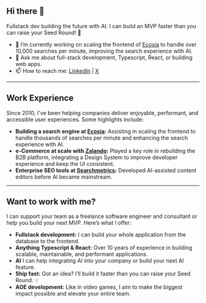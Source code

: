 ## Hi there 👋

Fullstack dev building the future with AI. I can build an MVP faster than you can raise your Seed Round! 🚀

- 🔭 I’m currently working on scaling the frontend of [Ecosia](https://www.ecosia.org/) to handle over 10,000 searches per minute, improving the search experience with AI.
- 💬 Ask me about full-stack development, Typescript, React, or building web apps.
- 📫 How to reach me: [LinkedIn](https://linkedin.com/in/denniskortsch) | [X](https://x.com/dennis_kortsch)

---

## Work Experience

Since 2010, I've been helping companies deliver enjoyable, performant, and accessible user experiences. Some highlights include:

- **Building a search engine at [Ecosia](https://www.ecosia.org/):** Assisting in scaling the frontend to handle thousands of searches per minute and enhancing the search experience with AI.
- **e-Commerce at scale with [Zalando](https://www.zalando.com/):** Played a key role in rebuilding the B2B platform, integrating a Design System to improve developer experience and keep the UI consistent.
- **Enterprise SEO tools at [Searchmetrics](https://www.searchmetrics.com/):** Developed AI-assisted content editors before AI became mainstream.

---

## Want to work with me?

I can support your team as a freelance software engineer and consultant or help you build your next MVP. Here’s what I offer:

- **Fullstack development:** I can build your whole application from the database to the frontend.
- **Anything Typescript & React:** Over 10 years of experience in building scalable, maintainable, and performant applications.
- **AI** I can help integrating AI into your company or build your next AI feature.
- **Ship fast:** Got an idea? I’ll build it faster than you can raise your Seed Round. 💡
- **AOE development:** Like in video games, I aim to make the biggest impact possible and elevate your entire team.

